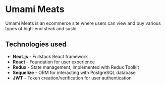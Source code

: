 # Umami Meats
Umami Meats is an ecommerce site where users can view and buy various types of high-end steak and sushi.

## Technologies used

* **Next.js** - Fullstack React framework
* **React** - Foundation for user experience
* **Redux** - State management, implemented with Redux Toolkit
* **Sequelize** - ORM for interacting with PostgreSQL database
* **JWT** - Token creation/verification for user authentication
